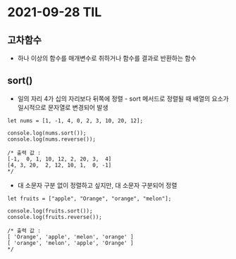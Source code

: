 # 2021-09-28 TIL

## 고차함수
* 하나 이상의 함수를 매개변수로 취하거나 함수를 결과로 반환하는 함수

## sort()
* 일의 자리 4가 십의 자리보다 뒤쪽에 정렬 - sort 메서드로 정렬될 때 배열의 요소가 일시적으로 문자열로 변경되어 발생
~~~
let nums = [1, -1, 4, 0, 2, 3, 10, 20, 12];

console.log(nums.sort());
console.log(nums.reverse());

/* 출력 값 : 
[-1,  0, 1, 10, 12, 2, 20, 3,  4]
[4, 3, 20,  2, 12, 10, 1,  0, -1] 
*/
~~~
* 대 소문자 구분 없이 정렬하고 싶지만, 대 소문자 구분되어 정렬
~~~
let fruits = ["apple", "Orange", "orange", "melon"];

console.log(fruits.sort());
console.log(fruits.reverse());

/* 출력 값 : 
[ 'Orange', 'apple', 'melon', 'orange' ]
[ 'orange', 'melon', 'apple', 'Orange' ]
*/
~~~
